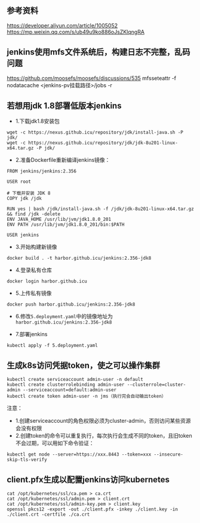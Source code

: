 ## 参考资料
https://developer.aliyun.com/article/1005052
https://mp.weixin.qq.com/s/ub49u9ko886oJsZKlqngRA

## jenkins使用mfs文件系统后，构建日志不完整，乱码问题
https://github.com/moosefs/moosefs/discussions/535
mfsseteattr -f nodatacache <jenkins-pv挂载路径>/jobs -r

## 若想用jdk 1.8部署低版本jenkins
- 1.下载jdk1.8安装包
```
wget -c https://nexus.github.icu/repository/jdk/install-java.sh -P jdk/
wget -c https://nexus.github.icu/repository/jdk/jdk-8u201-linux-x64.tar.gz -P jdk/
```

- 2.准备Dockerfile重新编译jenkins镜像：
```
FROM jenkins/jenkins:2.356

USER root

# 下载并安装 JDK 8
COPY jdk /jdk

RUN yes | bash /jdk/install-java.sh -f /jdk/jdk-8u201-linux-x64.tar.gz && find /jdk -delete
ENV JAVA_HOME /usr/lib/jvm/jdk1.8.0_201
ENV PATH /usr/lib/jvm/jdk1.8.0_201/bin:$PATH

USER jenkins
```

- 3.开始构建新镜像
```
docker build . -t harbor.github.icu/jenkins:2.356-jdk8
```

- 4.登录私有仓库
```
docker login harbor.github.icu
```

- 5.上传私有镜像
```
docker push harbor.github.icu/jenkins:2.356-jdk8
```

- 6.修改`5.deployment.yaml`中的镜像地址为`harbor.github.icu/jenkins:2.356-jdk8`

- 7.部署jenkins
```
kubectl apply -f 5.deployment.yaml
```

## 生成k8s访问凭据token，使之可以操作集群
```
kubectl create serviceaccount admin-user -n default
kubectl create clusterrolebinding admin-user --clusterrole=cluster-admin --serviceaccount=default:admin-user
kubectl create token admin-user -n jms（执行完会自动输出token）
```

注意：
- 1.创建serviceaccount的角色权限必须为cluster-admin，否则访问某些资源会没有权限
- 2.创建token的命令可以重复执行，每次执行会生成不同的token，且旧token不会过期，可以用如下命令验证：
```
kubectl get node --server=https://xxx.8443 --token=xxx --insecure-skip-tls-verify
```

## client.pfx生成以配置jenkins访问kubernetes
```
cat /opt/kubernetes/ssl/ca.pem > ca.crt
cat /opt/kubernetes/ssl/admin.pem > client.crt
cat /opt/kubernetes/ssl/admin-key.pem > client.key
openssl pkcs12 -export -out ./client.pfx -inkey ./client.key -in ./client.crt -certfile ./ca.crt
```
